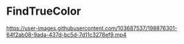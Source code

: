 # FindTrueColor

https://user-images.githubusercontent.com/103687537/198876301-64f2ab08-9ada-437d-bc5d-7d11c3278ef9.mp4

